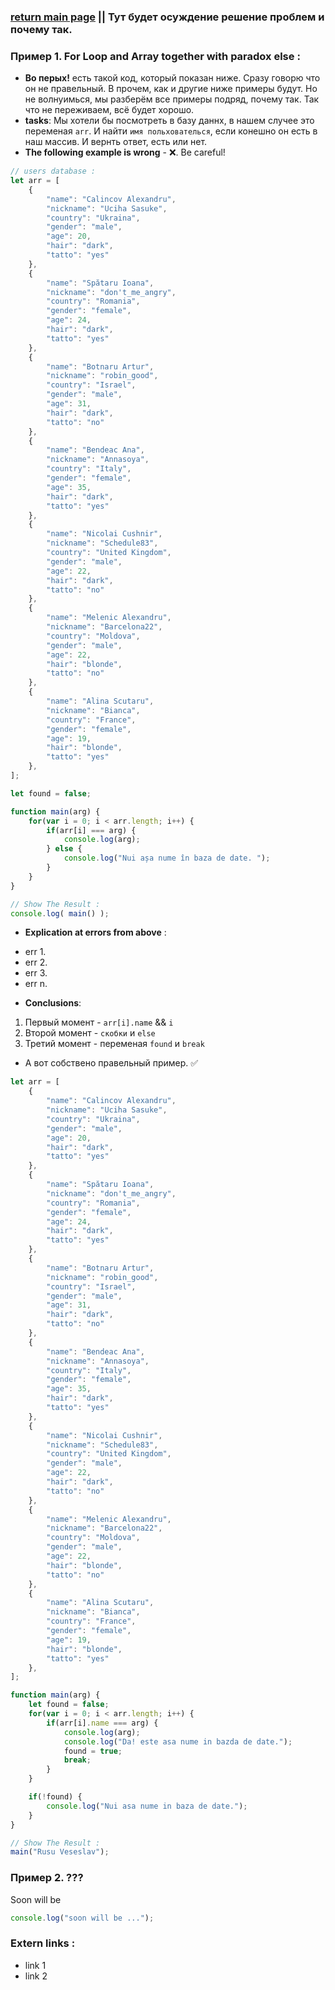 ### [return main page](../README.md) || Тут будет осуждение решение проблем и почему так.

### Пример 1. For Loop and Array together with paradox else :
* **Во перых!** есть такой код, который показан ниже. Сразу говорю что он не правельный. В прочем, как и другие ниже примеры будут. Но не волнуимься, мы разберём все примеры подряд, почему так. Так что не переживаем, всё будет хорошо. 
* **tasks**: Мы хотели бы посмотреть в базу даннх, в нашем случее это переменая `arr`. И найти `имя польхователься`, если конешно он есть в наш массив. И вернть ответ, есть или нет.
* **The following example is wrong** - ❌. Be careful! 
```js
// users database :
let arr = [
	{
		"name": "Calincov Alexandru",
		"nickname": "Uciha Sasuke",
		"country": "Ukraina",
		"gender": "male",
		"age": 20,
		"hair": "dark",
		"tatto": "yes"
	},
	{
		"name": "Spătaru Ioana",
		"nickname": "don't_me_angry",
		"country": "Romania",
		"gender": "female",
		"age": 24,
		"hair": "dark",
		"tatto": "yes"
	},
	{
		"name": "Botnaru Artur",
		"nickname": "robin_good",
		"country": "Israel",
		"gender": "male",
		"age": 31,
		"hair": "dark",
		"tatto": "no"
	},
	{
		"name": "Bendeac Ana",
		"nickname": "Annasoya",
		"country": "Italy",
		"gender": "female",
		"age": 35,
		"hair": "dark",
		"tatto": "yes"
	},
	{
		"name": "Nicolai Cushnir",
		"nickname": "Schedule83",
		"country": "United Kingdom",
		"gender": "male",
		"age": 22,
		"hair": "dark",
		"tatto": "no"
	},
	{
		"name": "Melenic Alexandru",
		"nickname": "Barcelona22",
		"country": "Moldova",
		"gender": "male",
		"age": 22,
		"hair": "blonde",
		"tatto": "no"
	},
	{
		"name": "Alina Scutaru",
		"nickname": "Bianca",
		"country": "France",
		"gender": "female",
		"age": 19,
		"hair": "blonde",
		"tatto": "yes"
	},
];

let found = false;

function main(arg) {
	for(var i = 0; i < arr.length; i++) {
		if(arr[i] === arg) {
			console.log(arg);
		} else {
			console.log("Nui așa nume în baza de date. ");
		}
	}
}

// Show The Result :
console.log( main() );
```

* **Explication at errors from above** :
- err 1.
- err 2.
- err 3.
- err n.

* **Conclusions**:
1. Первый момент - `arr[i].name` && `i`
2. Второй момент - `скобки` и `else`
3. Третий момент - переменая `found` и `break`

* А вот собствено правельный пример. ✅
```js
let arr = [
	{
		"name": "Calincov Alexandru",
		"nickname": "Uciha Sasuke",
		"country": "Ukraina",
		"gender": "male",
		"age": 20,
		"hair": "dark",
		"tatto": "yes"
	},
	{
		"name": "Spătaru Ioana",
		"nickname": "don't_me_angry",
		"country": "Romania",
		"gender": "female",
		"age": 24,
		"hair": "dark",
		"tatto": "yes"
	},
	{
		"name": "Botnaru Artur",
		"nickname": "robin_good",
		"country": "Israel",
		"gender": "male",
		"age": 31,
		"hair": "dark",
		"tatto": "no"
	},
	{
		"name": "Bendeac Ana",
		"nickname": "Annasoya",
		"country": "Italy",
		"gender": "female",
		"age": 35,
		"hair": "dark",
		"tatto": "yes"
	},
	{
		"name": "Nicolai Cushnir",
		"nickname": "Schedule83",
		"country": "United Kingdom",
		"gender": "male",
		"age": 22,
		"hair": "dark",
		"tatto": "no"
	},
	{
		"name": "Melenic Alexandru",
		"nickname": "Barcelona22",
		"country": "Moldova",
		"gender": "male",
		"age": 22,
		"hair": "blonde",
		"tatto": "no"
	},
	{
		"name": "Alina Scutaru",
		"nickname": "Bianca",
		"country": "France",
		"gender": "female",
		"age": 19,
		"hair": "blonde",
		"tatto": "yes"
	},
];

function main(arg) {
	let found = false;
	for(var i = 0; i < arr.length; i++) {
		if(arr[i].name === arg) {
			console.log(arg);
			console.log("Da! este asa nume in bazda de date.");
			found = true;
			break;
		}
	}

	if(!found) {
		console.log("Nui asa nume in baza de date.");
	}
}

// Show The Result :
main("Rusu Veseslav");
```

### Пример 2. ???
Soon will be
```js
console.log("soon will be ...");
```

### Extern links :
* link 1
* link 2
